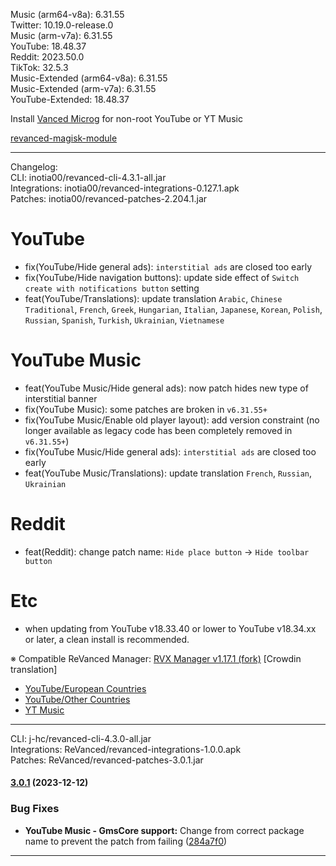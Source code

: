 Music (arm64-v8a): 6.31.55  
Twitter: 10.19.0-release.0  
Music (arm-v7a): 6.31.55  
YouTube: 18.48.37  
Reddit: 2023.50.0  
TikTok: 32.5.3  
Music-Extended (arm64-v8a): 6.31.55  
Music-Extended (arm-v7a): 6.31.55  
YouTube-Extended: 18.48.37  

Install [Vanced Microg](https://github.com/TeamVanced/VancedMicroG/releases) for non-root YouTube or YT Music  

[revanced-magisk-module](https://github.com/j-hc/revanced-magisk-module)  

---
Changelog:  
CLI: inotia00/revanced-cli-4.3.1-all.jar  
Integrations: inotia00/revanced-integrations-0.127.1.apk  
Patches: inotia00/revanced-patches-2.204.1.jar  

YouTube
==
- fix(YouTube/Hide general ads): `interstitial ads` are closed too early
- fix(YouTube/Hide navigation buttons): update side effect of `Switch create with notifications button` setting
- feat(YouTube/Translations): update translation
`Arabic`, `Chinese Traditional`, `French`, `Greek`, `Hungarian`, `Italian`, `Japanese`, `Korean`, `Polish`, `Russian`, `Spanish`, `Turkish`, `Ukrainian`, `Vietnamese`


YouTube Music
==
- feat(YouTube Music/Hide general ads): now patch hides new type of interstitial banner
- fix(YouTube Music): some patches are broken in `v6.31.55+`
- fix(YouTube Music/Enable old player layout): add version constraint (no longer available as legacy code has been completely removed in `v6.31.55+`)
- fix(YouTube Music/Hide general ads): `interstitial ads` are closed too early
- feat(YouTube Music/Translations): update translation
`French`, `Russian`, `Ukrainian`


Reddit
==
- feat(Reddit): change patch name: `Hide place button` → `Hide toolbar button`

Etc
==
- when updating from YouTube v18.33.40 or lower to YouTube v18.34.xx or later, a clean install is recommended.

※ Compatible ReVanced Manager: [RVX Manager v1.17.1 (fork)](https://github.com/inotia00/revanced-manager/releases/tag/v1.17.1)
[Crowdin translation]
- [YouTube/European Countries](https://crowdin.com/project/revancedextendedeu)
- [YouTube/Other Countries](https://crowdin.com/project/revancedextended)
- [YT Music](https://crowdin.com/project/revancedmusicextended)

---
CLI: j-hc/revanced-cli-4.3.0-all.jar  
Integrations: ReVanced/revanced-integrations-1.0.0.apk  
Patches: ReVanced/revanced-patches-3.0.1.jar  

#### [3.0.1](https://github.com/ReVanced/revanced-patches/compare/v3.0.0...v3.0.1) (2023-12-12)
### Bug Fixes
* **YouTube Music - GmsCore support:** Change from correct package name to prevent the patch from failing ([284a7f0](https://github.com/ReVanced/revanced-patches/commit/284a7f0b1a7b46e36b5f3dd132bb36d6d3fef584))

---  
